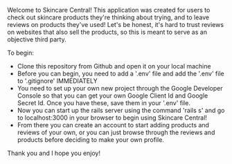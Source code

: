 Welcome to Skincare Central! 
This application was created for users to check out skincare products they're thinking about trying, and to leave reviews on products they've used! Let's be honest, it's hard to trust reviews on websites that also sell the products, so this is meant to serve as an objective third party.

To begin:
- Clone this repository from Github and open it on your local machine
- Before you can begin, you need to add a '.env' file and add the '.env' file to '.gitignore' IMMEDIATELY
- You need to set up your own new project through the Google Developer Console so that you can get your own Google Client Id and Google Secret Id. Once you have these, save them in your '.env' file.
- Now you can start up the rails server using the command 'rails s' and go to localhost:3000 in your browser to begin using Skincare Central! 
- From there you can create an account to start adding products and reviews of your own, or you can just browse through the reviews and products before deciding to make your own profile.

Thank you and I hope you enjoy!

